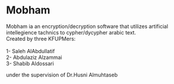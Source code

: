 # Mobham
Mobham ia an encryption/decryption software that utilizes artificial intellegience tachnics to cypher/dycypher arabic text.<br>
Created by three KFUPMers:<br><br>
1- Saleh AlAbdullatif<br>
2- Abdulaziz Alzammai<br>
3- Shabib Aldossari<br>

under the supervision of Dr.Husni Almuhtaseb
